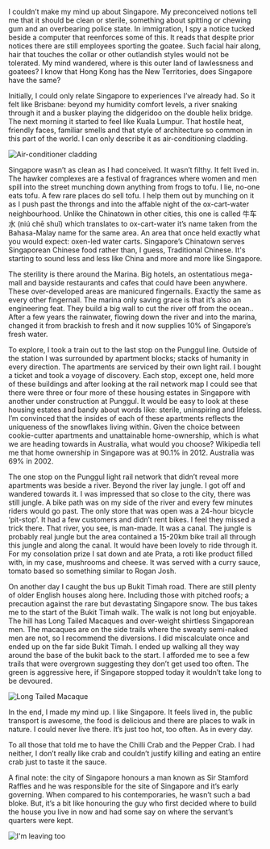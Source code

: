 I couldn’t make my mind up about Singapore. My preconceived notions tell me that it should be clean or sterile, something about spitting or chewing gum and an overbearing police state. In immigration, I spy a notice tucked beside a computer that reenforces some of this. It reads that despite prior notices there are still employees sporting the goatee. Such facial hair along, hair that touches the collar or other outlandish styles would not be tolerated. My mind wandered, where is this outer land of lawlessness and goatees? I know that Hong Kong has the New Territories, does Singapore have the same?

Initially, I could only relate Singapore to experiences I’ve already had. So it felt like Brisbane: beyond my humidity comfort levels, a river snaking through it and a busker playing the didgeridoo on the double helix bridge. The next morning it started to feel like Kuala Lumpur. That hostile heat, friendly faces, familiar smells and that style of architecture so common in this part of the world. I can only describe it as air-conditioning cladding.

![Air-conditioner cladding](http://farm4.staticflickr.com/3796/11901725645_c9487cff27_b.jpg)

Singapore wasn’t as clean as I had conceived. It wasn’t filthy. It felt lived in. The hawker complexes are a festival of fragrances where women and men spill into the street munching down anything from frogs to tofu. I lie, no-one eats tofu. A few rare places do sell tofu. I help them out by munching on it as I push past the throngs and into the affable night of the ox-cart-water neighbourhood. Unlike the Chinatown in other cities, this one is called 牛车水 (niú chē shuǐ) which translates to ox-cart-water it’s name taken from the Bahasa-Malay name for the same area. An area that once held exactly what you would expect: oxen-led water carts. Singapore’s Chinatown serves Singaporean Chinese food rather than, I guess, Traditional Chinese. It's starting to sound less and less like China and more and more like Singapore.

The sterility is there around the Marina. Big hotels, an ostentatious mega-mall and bayside restaurants and cafes that could have been anywhere. These over-developed areas are manicured fingernails. Exactly the same as every other fingernail. The marina only saving grace is that it’s also an engineering feat. They build a big wall  to cut the river off from the ocean.. After a few years the rainwater, flowing down the river and into the marina, changed it from brackish to fresh and it now supplies 10% of Singapore’s fresh water.  

To explore, I took a train out to the last stop on the Punggul line. Outside of the station I was surrounded by apartment blocks; stacks of humanity in every direction. The apartments are serviced by their own light rail. I bought a ticket and took a voyage of discovery. Each stop, except one, held more of these buildings and after looking at the rail network map I could see that there were three or four more of these housing estates in Singapore with another under construction at Punggul. It would be easy to look at these housing estates and bandy about words like: sterile, uninspiring and lifeless. I’m convinced that the insides of each of these apartments reflects the uniqueness of the snowflakes living within. Given the choice between cookie-cutter apartments and unattainable home-ownership, which is what we are heading towards in Australia, what would you choose? Wikipedia tell me that home ownership in Singapore was at 90.1% in 2012. Australia was 69% in 2002.

 The one stop on the Punggul light rail network that didn’t reveal more apartments was beside a river. Beyond the river lay jungle. I got off and wandered towards it. I was impressed that so close to the city, there was still jungle. A bike path was on my side of the river and every few minutes riders would go past. The only store that was open was a 24-hour bicycle ‘pit-stop’. It had a few customers and didn’t rent bikes. I feel they missed a trick there. That river, you see, is man-made. It was a canal. The jungle is probably real jungle but the area contained a 15-20km bike trail all through this jungle and along the canal. It would have been lovely to ride through it. For my consolation prize I sat down and ate Prata, a roti like product filled with, in my case, mushrooms and cheese. It was served with a curry sauce, tomato based so something similar to Rogan Josh.

On another day I caught the bus up Bukit Timah road. There are still plenty of older English houses along here. Including those with pitched roofs; a precaution against the rare but devastating Singapore snow. The bus takes me to the start of the Bukit Timah walk. The walk is not long but enjoyable. The hill has Long Tailed Macaques and over-weight shirtless Singaporean men. The macaques are on the side trails where the sweaty semi-naked men are not, so I recommend the diversions. I did miscalculate once and ended up on the far side Bukit Timah. I ended up walking all they way around the base of the bukit back to the start. I afforded me to see a few trails that were overgrown suggesting they don’t get used too often. The green is aggressive here, if Singapore stopped today it wouldn’t take long to be devoured.

![Long Tailed Macaque](http://farm4.staticflickr.com/3801/11902608146_92d73558c5_b.jpg)

In the end, I made my mind up. I like Singapore. It feels lived in, the public transport is awesome, the food is delicious and there are places to walk in nature. I could never live there. It’s just too hot, too often. As in every day.

To all those that told me to have the Chilli Crab and the Pepper Crab. I had neither, I don’t really like crab and couldn’t justify killing and eating an entire crab just to taste it the sauce.

A final note: the city of Singapore honours a man known as Sir Stamford Raffles and he was responsible for the site of Singapore and it’s early governing. When compared to his contemporaries, he wasn’t such a bad bloke. But, it’s a bit like honouring the guy who first decided where to build the house you live in now and had some say on where the servant’s quarters were kept.

![I'm leaving too](http://farm4.staticflickr.com/3694/11902250344_caef5d6d3d_b.jpg)